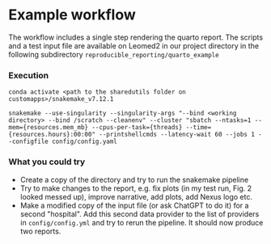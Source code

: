 # Example workflow 

The workflow includes a single step rendering the quarto report. The scripts and a test input file are available on Leomed2 in our project directory in the following subdirectory `reproducible_reporting/quarto_example`


### Execution

```
conda activate <path to the sharedutils folder on customapps>/snakemake_v7.12.1

snakemake --use-singularity --singularity-args "--bind <working directory> --bind /scratch --cleanenv" --cluster "sbatch --ntasks=1 --mem={resources.mem_mb} --cpus-per-task={threads} --time={resources.hours}:00:00" --printshellcmds --latency-wait 60 --jobs 1 --configfile config/config.yaml
```

### What you could try
* Create a copy of the directory and try to run the snakemake pipeline
* Try to make changes to the report, e.g. fix plots (in my test run, Fig. 2 looked messed up), improve narrative, add plots, add Nexus logo etc. 
* Make a modified copy of the input file (or ask ChatGPT to do it) for a second "hospital". Add this second data provider to the list of providers in `config/config.yml` and try to rerun the pipeline. It should now produce two reports.







